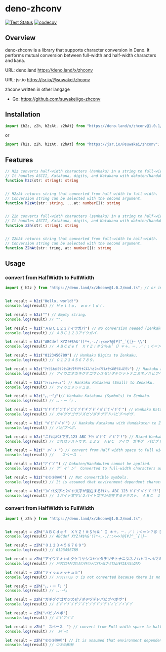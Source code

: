 # deno-zhconv

[![Test Status](https://github.com/suwakei/deno-zhconv/actions/workflows/test.yml/badge.svg)](https://github.com/suwakei/deno-zhconv/actions/workflows/test.yml)
[![codecov](https://codecov.io/github/suwakei/deno-zhconv/branch/main/graph/badge.svg?token=HPK546J57Z)](https://codecov.io/github/suwakei/deno-zhconv)


## Overview
deno-zhconv is a library that supports character conversion in Deno. It performs mutual conversion between full-width and half-width characters and kana.

URL: deno.land
https://deno.land/x/zhconv

URL: jsr.io
https://jsr.io/@suwakei/zhconv

zhconv written in other langage
- Go: https://github.com/suwakei/go-zhconv

## Installation
```typescript
import {h2z, z2h, h2zAt, z2hAt} from "https://deno.land/x/zhconv@1.0.1/mod.ts"
```
or
```typescript
import {h2z, z2h, h2zAt, z2hAt} from "https://jsr.io/@suwakei/zhconv";
```

## Features
```typescript
// H2z converts half-width characters (hankaku) in a string to full-width characters (zenkaku).
// It handles ASCII, Katakana, digits, and Katakana with dakuten/handakuten.
function h2z(str: string): string


// H2zAt returns string that converted from half width to full width.
// Conversion string can be selected with the second argument.
function h2zAt(str: string, ...at: number[]): string


// Z2h converts full-width characters (zenkaku) in a string to half-width characters (hankaku).
// It handles ASCII, Katakana, digits, and Katakana with dakuten/handakuten.
function z2h(str: string): string


// Z2hAt returns string that converted from full-width to half-width.
// Conversion string can be selected with the second argument.
function Z2hAt(str: tring, at: number[]): string
```

## Usage

### convert from HalfWidth to FullWidth

```typescript
import { h2z } from "https://deno.land/x/zhconv@1.0.2/mod.ts"; // or import { h2z } from "https://jsr.io/@suwakei/zhconv";


let result = h2z("Hello, world!")
console.log(result) // Ｈｅｌｌｏ， ｗｏｒｌｄ！.

let result = h2z("") // Empty string.
console.log(result) // "".

let result = h2z("ＡＢＣ１２３アイウガパ") // No conversion needed (Zenkaku).
console.log(result) // ＡＢＣ１２３アイウガパ.

let result = h2z("ABCdef XYZ!#$%&'()*+,-./:;<=>?@[¥]^_`{|}~ \\")
console.log(result) // ＡＢＣｄｅｆ　ＸＹＺ！＃＄％＆’（）＊＋，－．／：；＜＝＞？＠［￥］＾＿‘｛｜｝～　＼.

let result = h2z("0123456789") // Hankaku Digits to Zenkaku.
console.log(result) // ０１２３４５６７８９.

let result = h2z("ｱｲｳｴｵｶｷｸｹｺｻｼｽｾｿﾀﾁﾂﾃﾄﾅﾆﾇﾈﾉﾊﾋﾌﾍﾎﾏﾐﾑﾒﾓﾔﾕﾖﾗﾘﾙﾚﾛﾜｦﾝ") // Hankaku Katakana to Zenkaku.
console.log(result) // アイウエオカキクケコサシスセソタチツテトナニヌネノハヒフヘホマミムメモヤユヨラリルレロワヲン.

let result = h2z("ｧｨｩｪｫｯｬｭｮ") // Hankaku Katakana (Small) to Zenkaku.
console.log(result) // ァィゥェォッャュョ.

let result = h2z("｡､･ｰ｢｣")// Hankaku Katakana (Symbols) to Zenkaku.
console.log(result) // 。、・ー「」.

let result = h2z("ｶﾞｷﾞｸﾞｹﾞｺﾞｻﾞｼﾞｽﾞｾﾞｿﾞﾀﾞﾁﾞﾂﾞﾃﾞﾄﾞﾊﾞﾋﾞﾌﾞﾍﾞﾎﾞｳﾞ") // Hankaku Katakana with Dakuten to Zenkaku".
console.log(result) // ガギグゲゴザジズゼゾダヂヅデドバビブベボヴ.

let result = h2z( "ﾊﾟﾋﾟﾌﾟﾍﾟﾎﾟ") // Hankaku Katakana with Handakuten to Zenkaku.
console.log(result) // パピプペポ.

let result = h2z("これはﾃｽﾄです｡123 ABC ｱｲｳ ｶﾞｷﾞｸﾞ ﾊﾟﾋﾟﾌﾟ!") // Mixed Hankaku/Zenkaku/Other.
console.log(result) // これはテストです。１２３　ＡＢＣ　アイウ　ガギグ　パピプ！.

let result = h2z(" ｽﾍﾟｰｽ ") // convert from Half width space to Full width space.
console.log(result) //  　スペース　.

let result = h2z("ｱﾞｲﾟﾝﾞ") // Dakuten/Handakuten cannot be applied.
console.log(result) // ア゛イ゜ン゛ Converted to full-width characters as separated( (ｱ->ア, ﾞ->ﾞ).

let result = h2z("①②③㈱㈲") // Not convertible symbols.
console.log(result) // It is assumed that environment dependent characters will not be converted.

let result = h2z("1ﾊﾞｲﾄ文字と2ﾊﾞｲﾄ文字が混在するﾃｷｽﾄ｡ ABC 123 ｶﾞｷﾞｸﾞﾊﾟﾋﾟﾌﾟ!?") // Long string with various conversions.
console.log(result) // １バイト文字と２バイト文字が混在するテキスト。　ＡＢＣ　１２３　ガギグパピプ！？.
```

### convert from HalfWidth to FullWidth

```typescript
import { z2h } from "https://deno.land/x/zhconv@1.0.2/mod.ts";


let result = z2h("ＡＢＣｄｅｆ　ＸＹＺ！＃＄％＆’（）＊＋，－．／：；＜＝＞？＠［￥］＾＿‘｛｜｝～")
console.log(result) // ABCdef XYZ!#$%&'()*+,-./:;<=>?@[¥]^_`{|}~

let result = z2h("０１２３４５６７８９")
console.log(result) // 0123456789

let result = z2h("アイウエオカキクケコサシスセソタチツテトナニヌネノハヒフヘホマミムメモヤユヨラリルレロワヲン")
console.log(result) // ｱｲｳｴｵｶｷｸｹｺｻｼｽｾｿﾀﾁﾂﾃﾄﾅﾆﾇﾈﾉﾊﾋﾌﾍﾎﾏﾐﾑﾒﾓﾔﾕﾖﾗﾘﾙﾚﾛﾜｦﾝ

let result = z2h("ァィゥェォッャュョ")
console.log(result) // ｧｨｩｪｫｯｬｭｮ ヮ is not converted because there is no corresponding character for half-width.

let result = z2h("。、・ー「」")
console.log(result) // ｡､･ｰ｢｣

let result = z2h("ガギグゲゴザジズゼゾダヂヅデドバビブベボヴ")
console.log(result) // ｶﾞｷﾞｸﾞｹﾞｺﾞｻﾞｼﾞｽﾞｾﾞｿﾞﾀﾞﾁﾞﾂﾞﾃﾞﾄﾞﾊﾞﾋﾞﾌﾞﾍﾞﾎﾞｳﾞ

let result = z2h("パピプペポ")
console.log(result) // ﾊﾟﾋﾟﾌﾟﾍﾟﾎﾟ

let result = z2h("　スペース　") // convert from Full width space to half width space
console.log(result) //  ｽﾍﾟｰｽ 

let result = z2h("①②③㈱㈲") // It is assumed that environment dependent characters will not be converted.
console.log(result) // ①②③㈱㈲
```